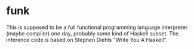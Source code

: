 # funk
This is supposed to be a full functional programming language interpreter (maybe compiler) one day, probably some kind of Haskell subset. The inference code is based on Stephen Diehls "Write You A Haskell".
